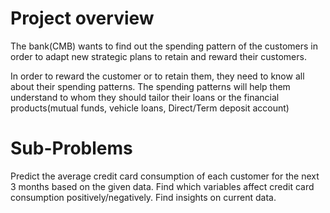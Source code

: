 # Project overview

The bank(CMB) wants to find out the spending pattern of the customers in order to adapt new strategic plans to retain and reward their customers.

In order to reward the customer or to retain them, they need to know all about their spending patterns. The spending patterns will help them understand to whom they should tailor their loans or the financial products(mutual funds, vehicle loans, Direct/Term deposit account)

# Sub-Problems
Predict the average credit card consumption of each customer for the next 3 months based on the given data.
Find which variables affect credit card consumption positively/negatively.
Find insights on current data.


